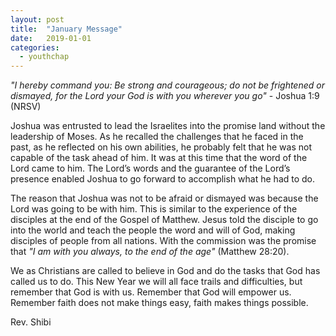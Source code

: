 ```yaml
---
layout: post
title:  "January Message"
date:   2019-01-01
categories: 
  - youthchap
---
```


_"I hereby command you: Be strong and courageous; do not be frightened or dismayed, for the Lord your God is with you wherever you go"_ - Joshua 1:9 (NRSV)

Joshua was entrusted to lead the Israelites into the promise land without the leadership of Moses. As he recalled the challenges that he faced in the past, as he reflected on his own abilities, he probably felt that he was not capable of the task ahead of him. It was at this time that the word of the Lord came to him. The Lord’s words and the guarantee of the Lord’s presence enabled Joshua to go forward to accomplish what he had to do.

The reason that Joshua was not to be afraid or dismayed was because the Lord was going to be with him. This is similar to the experience of the disciples at the end of the Gospel of Matthew. Jesus told the disciple to go into the world and teach the people the word and will of God, making disciples of people from all nations. With the commission was the promise that _"I am with you always, to the end of the age"_ (Matthew 28:20).
            
We as Christians are called to believe in God and do the tasks that God has called us to do. This New Year we will all face trails and difficulties, but remember that God is with us. Remember that God will empower us. Remember faith does not make things easy, faith makes things possible.
            

 
Rev. Shibi
